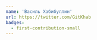 ```yaml
---
name: 'Василь Хабибуллин'
url: https://twitter.com/GitKhab
badges:
  - first-contribution-small
---
```

